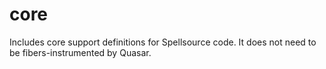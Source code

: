# core

Includes core support definitions for Spellsource code. It does not need to be fibers-instrumented by Quasar.